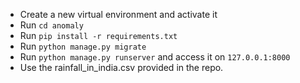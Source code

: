 - Create a new virtual environment and activate it
- Run `cd anomaly`
- Run `pip install -r requirements.txt`
- Run `python manage.py migrate`
- Run `python manage.py runserver` and access it on `127.0.0.1:8000`
- Use the rainfall_in_india.csv provided in the repo.
